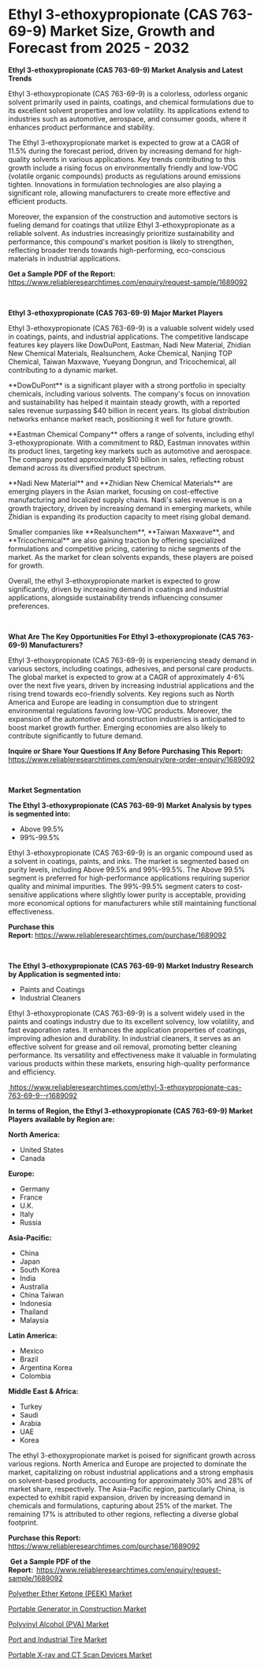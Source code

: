 <p><h1>Ethyl 3-ethoxypropionate (CAS 763-69-9) Market Size, Growth and Forecast from 2025 - 2032</h1></p><p><strong>Ethyl 3-ethoxypropionate (CAS 763-69-9) Market Analysis and Latest Trends</strong></p>
<p><p>Ethyl 3-ethoxypropionate (CAS 763-69-9) is a colorless, odorless organic solvent primarily used in paints, coatings, and chemical formulations due to its excellent solvent properties and low volatility. Its applications extend to industries such as automotive, aerospace, and consumer goods, where it enhances product performance and stability.</p><p>The Ethyl 3-ethoxypropionate market is expected to grow at a CAGR of 11.5% during the forecast period, driven by increasing demand for high-quality solvents in various applications. Key trends contributing to this growth include a rising focus on environmentally friendly and low-VOC (volatile organic compounds) products as regulations around emissions tighten. Innovations in formulation technologies are also playing a significant role, allowing manufacturers to create more effective and efficient products.</p><p>Moreover, the expansion of the construction and automotive sectors is fueling demand for coatings that utilize Ethyl 3-ethoxypropionate as a reliable solvent. As industries increasingly prioritize sustainability and performance, this compound's market position is likely to strengthen, reflecting broader trends towards high-performing, eco-conscious materials in industrial applications.</p></p>
<p><strong>Get a Sample PDF of the Report:&nbsp;</strong> <a href="https://www.reliableresearchtimes.com/enquiry/request-sample/1689092?utm_campaign=1420&utm_medium=2&utm_source=Github&utm_content=ia&utm_term=06012025&utm_id=ethyl-3-ethoxypropionate-cas-763-69-9">https://www.reliableresearchtimes.com/enquiry/request-sample/1689092</a></p>
<p>&nbsp;</p>
<p><strong>Ethyl 3-ethoxypropionate (CAS 763-69-9) Major Market Players</strong></p>
<p><p>Ethyl 3-ethoxypropionate (CAS 763-69-9) is a valuable solvent widely used in coatings, paints, and industrial applications. The competitive landscape features key players like DowDuPont, Eastman, Nadi New Material, Zhidian New Chemical Materials, Realsunchem, Aoke Chemical, Nanjing TOP Chemical, Taiwan Maxwave, Yueyang Dongrun, and Tricochemical, all contributing to a dynamic market.</p><p>**DowDuPont** is a significant player with a strong portfolio in specialty chemicals, including various solvents. The company's focus on innovation and sustainability has helped it maintain steady growth, with a reported sales revenue surpassing $40 billion in recent years. Its global distribution networks enhance market reach, positioning it well for future growth.</p><p>**Eastman Chemical Company** offers a range of solvents, including ethyl 3-ethoxypropionate. With a commitment to R&D, Eastman innovates within its product lines, targeting key markets such as automotive and aerospace. The company posted approximately $10 billion in sales, reflecting robust demand across its diversified product spectrum.</p><p>**Nadi New Material** and **Zhidian New Chemical Materials** are emerging players in the Asian market, focusing on cost-effective manufacturing and localized supply chains. Nadi's sales revenue is on a growth trajectory, driven by increasing demand in emerging markets, while Zhidian is expanding its production capacity to meet rising global demand.</p><p>Smaller companies like **Realsunchem**, **Taiwan Maxwave**, and **Tricochemical** are also gaining traction by offering specialized formulations and competitive pricing, catering to niche segments of the market. As the market for clean solvents expands, these players are poised for growth.</p><p>Overall, the ethyl 3-ethoxypropionate market is expected to grow significantly, driven by increasing demand in coatings and industrial applications, alongside sustainability trends influencing consumer preferences.</p></p>
<p>&nbsp;</p>
<p><strong>What Are The Key Opportunities For Ethyl 3-ethoxypropionate (CAS 763-69-9) Manufacturers?</strong></p>
<p><p>Ethyl 3-ethoxypropionate (CAS 763-69-9) is experiencing steady demand in various sectors, including coatings, adhesives, and personal care products. The global market is expected to grow at a CAGR of approximately 4-6% over the next five years, driven by increasing industrial applications and the rising trend towards eco-friendly solvents. Key regions such as North America and Europe are leading in consumption due to stringent environmental regulations favoring low-VOC products. Moreover, the expansion of the automotive and construction industries is anticipated to boost market growth further. Emerging economies are also likely to contribute significantly to future demand.</p></p>
<p><strong>Inquire or Share Your Questions If Any Before Purchasing This Report:</strong> <a href="https://www.reliableresearchtimes.com/enquiry/pre-order-enquiry/1689092?utm_campaign=1420&utm_medium=2&utm_source=Github&utm_content=ia&utm_term=06012025&utm_id=ethyl-3-ethoxypropionate-cas-763-69-9">https://www.reliableresearchtimes.com/enquiry/pre-order-enquiry/1689092</a></p>
<p>&nbsp;</p>
<p><strong>Market Segmentation</strong></p>
<p><strong>The Ethyl 3-ethoxypropionate (CAS 763-69-9) Market Analysis by types is segmented into:</strong></p>
<p><ul><li>Above 99.5%</li><li>99%-99.5%</li></ul></p>
<p><p>Ethyl 3-ethoxypropionate (CAS 763-69-9) is an organic compound used as a solvent in coatings, paints, and inks. The market is segmented based on purity levels, including Above 99.5% and 99%-99.5%. The Above 99.5% segment is preferred for high-performance applications requiring superior quality and minimal impurities. The 99%-99.5% segment caters to cost-sensitive applications where slightly lower purity is acceptable, providing more economical options for manufacturers while still maintaining functional effectiveness.</p></p>
<p><strong>Purchase this Report:&nbsp;</strong><a href="https://www.reliableresearchtimes.com/purchase/1689092?utm_campaign=1420&utm_medium=2&utm_source=Github&utm_content=ia&utm_term=06012025&utm_id=ethyl-3-ethoxypropionate-cas-763-69-9">https://www.reliableresearchtimes.com/purchase/1689092</a></p>
<p>&nbsp;</p>
<p><strong>The Ethyl 3-ethoxypropionate (CAS 763-69-9) Market Industry Research by Application is segmented into:</strong></p>
<p><ul><li>Paints and Coatings</li><li>Industrial Cleaners</li></ul></p>
<p><p>Ethyl 3-ethoxypropionate (CAS 763-69-9) is a solvent widely used in the paints and coatings industry due to its excellent solvency, low volatility, and fast evaporation rates. It enhances the application properties of coatings, improving adhesion and durability. In industrial cleaners, it serves as an effective solvent for grease and oil removal, promoting better cleaning performance. Its versatility and effectiveness make it valuable in formulating various products within these markets, ensuring high-quality performance and efficiency.</p></p>
<p><a href="https://www.reliableresearchtimes.com/ethyl-3-ethoxypropionate-cas-763-69-9--r1689092?utm_campaign=1420&utm_medium=2&utm_source=Github&utm_content=ia&utm_term=06012025&utm_id=ethyl-3-ethoxypropionate-cas-763-69-9">&nbsp;https://www.reliableresearchtimes.com/ethyl-3-ethoxypropionate-cas-763-69-9--r1689092</a></p>
<p><strong>In terms of Region, the Ethyl 3-ethoxypropionate (CAS 763-69-9) Market Players available by Region are:</strong></p>
<p>
    <p> <strong> North America: </strong>
        <ul>
            <li>United States</li>
            <li>Canada</li>
        </ul>
        </p> 
    <p> <strong> Europe: </strong>
        <ul>
            <li>Germany</li>
            <li>France</li>
            <li>U.K.</li>
            <li>Italy</li>
            <li>Russia</li>
        </ul>
        </p> 
    <p> <strong> Asia-Pacific: </strong>
        <ul>
            <li>China</li>
            <li>Japan</li>
            <li>South Korea</li>
            <li>India</li>
            <li>Australia</li>
            <li>China Taiwan</li>
            <li>Indonesia</li>
            <li>Thailand</li>
            <li>Malaysia</li>
        </ul>
        </p> 
    <p> <strong> Latin America: </strong>
        <ul>
            <li>Mexico</li>
            <li>Brazil</li>
            <li>Argentina Korea</li>
            <li>Colombia</li>
        </ul>
        </p> 
    <p> <strong> Middle East & Africa: </strong>
        <ul>
            <li>Turkey</li>
            <li>Saudi</li>
            <li>Arabia</li>
            <li>UAE</li>
            <li>Korea</li>
        </ul>
    </p>
    </p>
<p><p>The ethyl 3-ethoxypropionate market is poised for significant growth across various regions. North America and Europe are projected to dominate the market, capitalizing on robust industrial applications and a strong emphasis on solvent-based products, accounting for approximately 30% and 28% of market share, respectively. The Asia-Pacific region, particularly China, is expected to exhibit rapid expansion, driven by increasing demand in chemicals and formulations, capturing about 25% of the market. The remaining 17% is attributed to other regions, reflecting a diverse global footprint.</p></p>
<p><strong>Purchase this Report: </strong><a href="https://www.reliableresearchtimes.com/purchase/1689092?utm_campaign=1420&utm_medium=2&utm_source=Github&utm_content=ia&utm_term=06012025&utm_id=ethyl-3-ethoxypropionate-cas-763-69-9">https://www.reliableresearchtimes.com/purchase/1689092</a></p>
<p>&nbsp;<strong>Get a Sample PDF of the Report:&nbsp;&nbsp;</strong><a href="https://www.reliableresearchtimes.com/enquiry/request-sample/1689092?utm_campaign=1420&utm_medium=2&utm_source=Github&utm_content=ia&utm_term=06012025&utm_id=ethyl-3-ethoxypropionate-cas-763-69-9">https://www.reliableresearchtimes.com/enquiry/request-sample/1689092</a></p>
<p><strong></strong></p>
<p><p><a href="https://www.linkedin.com/pulse/acomprehensive-analysis-polyether-ether-ketone-peek-market-yntle?utm_campaign=1420&utm_medium=2&utm_source=Github&utm_content=ia&utm_term=06012025&utm_id=ethyl-3-ethoxypropionate-cas-763-69-9">Polyether Ether Ketone (PEEK) Market</a></p><p><a href="https://www.linkedin.com/pulse/growth-rate-size-portable-generator-construction-market-anextraordinary-6gurc?utm_campaign=1420&utm_medium=2&utm_source=Github&utm_content=ia&utm_term=06012025&utm_id=ethyl-3-ethoxypropionate-cas-763-69-9">Portable Generator in Construction Market</a></p><p><a href="https://www.linkedin.com/pulse/polyvinyl-alcohol-pva-market-report-product-type-end-use-isw6c?utm_campaign=1420&utm_medium=2&utm_source=Github&utm_content=ia&utm_term=06012025&utm_id=ethyl-3-ethoxypropionate-cas-763-69-9">Polyvinyl Alcohol (PVA) Market</a></p><p><a href="https://www.linkedin.com/pulse/global-port-industrial-tire-market-size-share-projected-54-dj9wc?utm_campaign=1420&utm_medium=2&utm_source=Github&utm_content=ia&utm_term=06012025&utm_id=ethyl-3-ethoxypropionate-cas-763-69-9">Port and Industrial Tire Market</a></p><p><a href="https://www.linkedin.com/pulse/market-examination-report-portable-x-ray-ct-scan-devices-growth-x99qf?utm_campaign=1420&utm_medium=2&utm_source=Github&utm_content=ia&utm_term=06012025&utm_id=ethyl-3-ethoxypropionate-cas-763-69-9">Portable X-ray and CT Scan Devices Market</a></p></p>